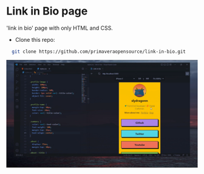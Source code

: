 # Link in Bio page

'link in bio' page with only HTML and CSS.

- Clone this repo:

```bash
  git clone https://github.com/primaveraopensource/link-in-bio.git
```

![link in bio](./images/2.png)
